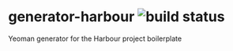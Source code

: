 # generator-harbour ![build status](https://travis-ci.org/AanZee/generator-harbour.svg?branch=master)
Yeoman generator for the Harbour project boilerplate
